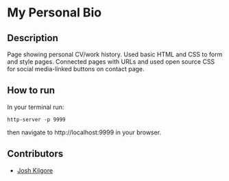 # My Personal Bio


## Description
Page showing personal CV/work history.  Used basic HTML and CSS to form and style pages.  Connected pages with URLs and used open source CSS for social media-linked buttons on contact page.

## How to run
In your terminal run:
```
http-server -p 9999
```
then navigate to http://localhost:9999 in your browser.

## Contributors
* [Josh Kilgore](https://github.com/jkillz2020)
